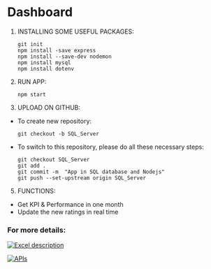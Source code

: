 # Dashboard

1. INSTALLING SOME USEFUL PACKAGES:
   ```
   git init
   npm install -save express
   npm install --save-dev nodemon
   npm install mysql
   npm install dotenv
   ```
2. RUN APP:
   ```
   npm start
   ```
3. UPLOAD ON GITHUB:

- To create new repository:
  ```
  git checkout -b SQL_Server
  ```
- To switch to this repository, please do all these necessary steps:
  ```
  git checkout SQL_Server
  git add .
  git commit -m  "App in SQL database and Nodejs"
  git push --set-upstream origin SQL_Server
  ```

5. FUNCTIONS:
- Get KPI & Performance in one month
- Update the new ratings in real time
### For more details:
[![Excel description](https://docs.google.com/spreadsheets/d/1kGFQ4Gfc3TsH2cTPisAzvepPeo1FNAFoeyh_ktIYydE/htmlview?fbclid=IwAR1C8vuOAs5BxU2Do3VhMXojxxc_S9vGbzTBDGqswRX16iMwRvO3YwklmXA_aem_AcpYbJymqkgBcnW1yKKByJAr5CoJzKigApE5Eb3fJcorpv4DfPcEkubnx1R5d-XxVD4#)](https://docs.google.com/spreadsheets)

[![APIs](https://nhimcoii-team-workspace.postman.co/workspace/Dashboard~9f6cdb35-0fb5-4d6e-b484-cab13439b546/collection/26960410-b381873d-9476-4bf2-9fc0-f87dae5e48d7?action=share&creator=26960410)](https://workspace/Dashboard)